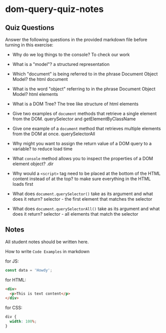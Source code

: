 # dom-query-quiz-notes

## Quiz Questions

Answer the following questions in the provided markdown file before turning in this exercise:

- Why do we log things to the console?
  To check our work
- What is a "model"?
  a structured representation
- Which "document" is being referred to in the phrase Document Object Model?
  the html document
- What is the word "object" referring to in the phrase Document Object Model?
  html elements
- What is a DOM Tree?
  The tree like structure of html elements
- Give two examples of `document` methods that retrieve a single element from the DOM.
  querySelector and getElementByClassName
- Give one example of a `document` method that retrieves multiple elements from the DOM at once.
  querySelectorAll
- Why might you want to assign the return value of a DOM query to a variable?
  to reduce load time
- What `console` method allows you to inspect the properties of a DOM element object?
  .dir
- Why would a `<script>` tag need to be placed at the bottom of the HTML content instead of at the top? to make sure everything in the HTML loads first

- What does `document.querySelector()` take as its argument and what does it return?
  selector - the first element that matches the selector
- What does `document.querySelectorAll()` take as its argument and what does it return?
  selector - all elements that match the selector

## Notes

All student notes should be written here.

How to write `Code Examples` in markdown

for JS:

```javascript
const data = 'Howdy';
```

for HTML:

```html
<div>
  <p>This is text content</p>
</div>
```

for CSS:

```css
div {
  width: 100%;
}
```
